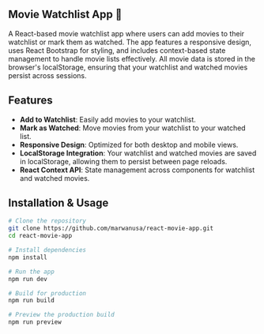 ## Movie Watchlist App 🎥

A React-based movie watchlist app where users can add movies to their watchlist or mark them as watched. The app features a responsive design, uses React Bootstrap for styling, and includes context-based state management to handle movie lists effectively. All movie data is stored in the browser's localStorage, ensuring that your watchlist and watched movies persist across sessions.

## Features

- **Add to Watchlist**: Easily add movies to your watchlist.
- **Mark as Watched**: Move movies from your watchlist to your watched list.
- **Responsive Design**: Optimized for both desktop and mobile views.
- **LocalStorage Integration**: Your watchlist and watched movies are saved in localStorage, allowing them to persist between page reloads.
- **React Context API**: State management across components for watchlist and watched movies.

## Installation & Usage

```bash
# Clone the repository
git clone https://github.com/marwanusa/react-movie-app.git
cd react-movie-app

# Install dependencies
npm install

# Run the app
npm run dev

# Build for production
npm run build

# Preview the production build
npm run preview
